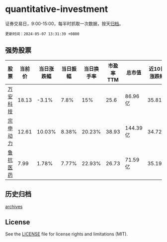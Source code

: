 # quantitative-investment

证券交易日，9:00-15:00，每半时抓取一次数据，按天[归档](archives)。

`更新时间：2024-05-07 13:31:39 +0800`

## 强势股票

|股票|当前价|当日涨跌幅|当日振幅|当日换手率|市盈率TTM|总市值|近10日涨跌幅|
|----|----|----|----|----|----|----|----|
|[万安科技](https://xueqiu.com/S/SZ002590)|18.13|-3.1%|7.8%|15%|25.6|86.96亿|35.81%|
|[宗申动力](https://xueqiu.com/S/SZ001696)|12.61|10.03%|8.38%|20.23%|38.93|144.39亿|34.72%|
|[鲁抗医药](https://xueqiu.com/S/SH600789)|7.99|1.78%|7.77%|22.93%|26.73|71.59亿|35.19%|

## 历史归档

[archives](archives)

## License

See the [LICENSE](LICENSE) file for license rights and limitations (MIT).